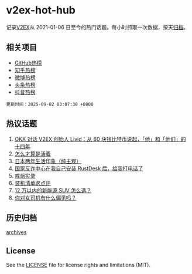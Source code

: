 # v2ex-hot-hub

 记录[V2EX](https://www.v2ex.com/)从 2021-01-06 日至今的热门话题。每小时抓取一次数据，按天[归档](archives)。
 
 ## 相关项目

- [GitHub热榜](https://github.com/snaildev/github-hot-hub)
- [知乎热榜](https://github.com/snaildev/zhihu-hot-hub)
- [微博热榜](https://github.com/snaildev/weibo-hot-hub)
- [头条热榜](https://github.com/snaildev/toutiao-hot-hub)
- [抖音热榜](https://github.com/snaildev/douyin-hot-hub)


 `更新时间：2025-09-02 03:07:30 +0800`

## 热议话题

1. [OKX 对话 V2EX 创始人 Livid：从 60 块钱比特币说起，「他」和「他们」的十四年](https://www.v2ex.com/t/1156319)
1. [怎么才算是活着](https://www.v2ex.com/t/1156159)
1. [日本两年生活印象（纯主观）](https://www.v2ex.com/t/1156144)
1. [国家反诈中心在我自己安装 RustDesk 后，给我打电话了](https://www.v2ex.com/t/1156175)
1. [戒烟实录](https://www.v2ex.com/t/1156220)
1. [装机清单求点评](https://www.v2ex.com/t/1156133)
1. [12 万以内的新能源 SUV 怎么选？](https://www.v2ex.com/t/1156191)
1. [你对女司机有什么偏见吗？](https://www.v2ex.com/t/1156235)

## 历史归档

[archives](archives)

## License

See the [LICENSE](LICENSE) file for license rights and limitations (MIT).
